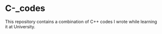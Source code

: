 # C-_codes
This repository contains a combination of C++ codes I wrote while learning it at University.
